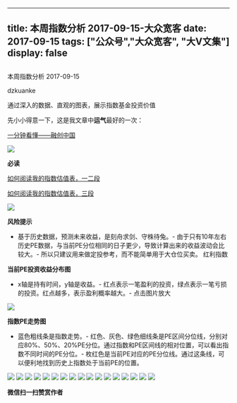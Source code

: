
---
title:   本周指数分析 2017-09-15-大众宽客
date: 2017-09-15
tags: ["公众号","大众宽客", "大V文集"]
display: false
---


## 



本周指数分析 2017-09-15




dzkuanke




通过深入的数据、直观的图表，展示指数基金投资价值


先小小得意一下，这是我文章中**运气**最好的一次：



[一分钟看懂——融创中国](http://mp.weixin.qq.com/s?__biz=MzAwMTc1MDcwNw==&amp;mid=2648272266&amp;idx=1&amp;sn=01e714b3fd60a61c27b3e11fd75999ef&amp;chksm=82f92e56b58ea740855cabe3d254ed813e7ad336f66fa8940c5d3f8a21503de2e828a7b7b961&amp;scene=21#wechat_redirect)



<img data-s="300,640" data-type="jpeg" src="https://mmbiz.qpic.cn/mmbiz_jpg/PKw3FQPmhIgHwezQrZrWXX9yxTPm4WBK9GXYqx83XhwwkaACOqch9cobP13pEtAM5FUBGfVGSM0cpZwicJTyU1g/0?wx_fmt=jpeg" class="" data-ratio="0.40703125" data-w="1280"/>



**必读**

[如何阅读我的指数估值表，一二段](http://mp.weixin.qq.com/s?__biz=MzAwMTc1MDcwNw==&amp;mid=2648272034&amp;idx=1&amp;sn=12b1858af175753f5ccebc0bc6c4cb4f&amp;chksm=82f92f7eb58ea668f844f51102599d20bb8730f438010159de83e85a4a34df3d44d568a9feb2&amp;scene=21#wechat_redirect)

[如何阅读我的指数估值表，三段](http://mp.weixin.qq.com/s?__biz=MzAwMTc1MDcwNw==&amp;mid=2648272039&amp;idx=1&amp;sn=09c59d023c3ce227046966f260777cd5&amp;chksm=82f92f7bb58ea66dab5c428c2205bd4dda180360b643b28a357ab3e73a38d19303124242ad4d&amp;scene=21#wechat_redirect)

<img data-s="300,640" data-type="png" src="https://mmbiz.qpic.cn/mmbiz_png/PKw3FQPmhIgHwezQrZrWXX9yxTPm4WBKcXcjc346Oib3gTAoViaMz2AvBGCRdhCeruMy3BYp82ZDicgdFibicK4lnfQ/0?wx_fmt=png" class="" data-ratio="0.4783427495291902" data-w="1062"/>

**风险提示**
- 基于历史数据，预测未来收益，是刻舟求剑、守株待兔。- 由于只有10年左右历史PE数据，与当前PE分位相同的日子更少，导致计算出来的收益波动会比较大。- 所以只建议用来做定投参考，而不能简单用于大仓位买卖。
红利指数

**当前PE投资收益分布图**
- x轴是持有时间，y轴是收益。- 红点表示一笔盈利的投资，绿点表示一笔亏损的投资。红点越多，表示盈利概率越大。- 点击图片放大
<img data-s="300,640" data-type="png" src="https://mmbiz.qpic.cn/mmbiz_png/PKw3FQPmhIgHwezQrZrWXX9yxTPm4WBK3NBR0N6y0ooL8ibxOusibcz5F6dG6YgDHlKFanZKwwyqjHdtZEhUibb4Q/0?wx_fmt=png" style="" class="" data-ratio="0.6431852986217458" data-w="1306"/>

**指数PE走势图**
- 蓝色粗线条是指数走势。- 红色、灰色、绿色细线条是PE区间分位线，分别对应80%、50%、20%PE分位。通过指数和PE区间线的相对位置，可以看出指数不同时间的PE分位。- 枚红色是当前PE对应的PE分位线。通过这条线，可以便利地找到历史上指数处于当前PE的位置。
<img data-s="300,640" data-type="png" src="https://mmbiz.qpic.cn/mmbiz_png/PKw3FQPmhIgHwezQrZrWXX9yxTPm4WBKutkktibianAuQYeL5nS2AkfT3Fkficdicrl33q4Et5EfBVdicOlmaLO5RGA/0?wx_fmt=png" style="" class="" data-ratio="0.528118609406953" data-w="1956"/>

<img data-s="300,640" data-type="png" src="https://mmbiz.qpic.cn/mmbiz_png/PKw3FQPmhIgHwezQrZrWXX9yxTPm4WBKhBIF7subA3OdRDE8udO8P5sic7kibk9gR3C9fTEvszyNP2cs0h0B64GQ/0?wx_fmt=png" style="" class="" data-ratio="0.6431852986217458" data-w="1306"/>

<img data-s="300,640" data-type="png" src="https://mmbiz.qpic.cn/mmbiz_png/PKw3FQPmhIgHwezQrZrWXX9yxTPm4WBKIiaP6lqazcDQS9bhjRFrkaeZJunHRUVllggoKlnmAiavycBicn2dSBpEA/0?wx_fmt=png" style="" class="" data-ratio="0.528118609406953" data-w="1956"/>

<img data-s="300,640" data-type="png" src="https://mmbiz.qpic.cn/mmbiz_png/PKw3FQPmhIgHwezQrZrWXX9yxTPm4WBKJwmGop9hVic8Xl02bJ7ofsvTLP4LQMAlfsibm6f0ibprYxWyEpFFicQq6Q/0?wx_fmt=png" style="" class="" data-ratio="0.6431852986217458" data-w="1306"/>

<img data-s="300,640" data-type="png" src="https://mmbiz.qpic.cn/mmbiz_png/PKw3FQPmhIgHwezQrZrWXX9yxTPm4WBKph12PPDb7B3xU0TSlFDk8AicSVhykFrX6Fta6v18QFGSIABD1CbSiaZw/0?wx_fmt=png" style="" class="" data-ratio="0.5240994419076611" data-w="1971"/>

<img data-s="300,640" data-type="png" src="https://mmbiz.qpic.cn/mmbiz_png/PKw3FQPmhIgHwezQrZrWXX9yxTPm4WBKfAqdibk8ZpXic4eJGFa43jIxkncaS6ZS9kjQCs1rkYZqCnfgRoDo8H8w/0?wx_fmt=png" style="" class="" data-ratio="0.6431852986217458" data-w="1306"/>

<img data-s="300,640" data-type="png" src="https://mmbiz.qpic.cn/mmbiz_png/PKw3FQPmhIgHwezQrZrWXX9yxTPm4WBKJdtu3FQqEyZYSaTkJPkovYwekrhdbnOnQGibhEfYtz7qicjY6ODFPFHw/0?wx_fmt=png" style="" class="" data-ratio="0.5246317927882174" data-w="1969"/>

<img data-s="300,640" data-type="png" src="https://mmbiz.qpic.cn/mmbiz_png/PKw3FQPmhIgHwezQrZrWXX9yxTPm4WBK4fk8iaMG9AKAQnsEArMkhQIfJ15cDyvCo3uwRJk3dBBLuxmU4ETeuXQ/0?wx_fmt=png" style="" class="" data-ratio="0.6431852986217458" data-w="1306"/>

<img data-s="300,640" data-type="png" src="https://mmbiz.qpic.cn/mmbiz_png/PKw3FQPmhIgHwezQrZrWXX9yxTPm4WBKflicxATLvLibdXHDGN7KVqKnNLK3B7nyiaibBQicdrhGdcpNoI7a7vVsjsA/0?wx_fmt=png" style="" class="" data-ratio="0.528118609406953" data-w="1956"/>

<img data-s="300,640" data-type="png" src="https://mmbiz.qpic.cn/mmbiz_png/PKw3FQPmhIgHwezQrZrWXX9yxTPm4WBKmhtyBxaqoERTLCCChURVTDyb4KxnaAvVMeezZnkqxLUcInSDuS1f7g/0?wx_fmt=png" style="" class="" data-ratio="0.6431852986217458" data-w="1306"/>

<img data-s="300,640" data-type="png" src="https://mmbiz.qpic.cn/mmbiz_png/PKw3FQPmhIgHwezQrZrWXX9yxTPm4WBKAWwrwcZXeV3RhDvQGKZYTXVHemQdh4QF1c30kSYHe0tJ4haaKsrtibg/0?wx_fmt=png" style="" class="" data-ratio="0.5246317927882174" data-w="1969"/>

<img data-s="300,640" data-type="png" src="https://mmbiz.qpic.cn/mmbiz_png/PKw3FQPmhIgHwezQrZrWXX9yxTPm4WBK5RGuESFV5m0zqgXdpFf8t4y35sRyae9lkCEKBMkicnYRov7qgjZibgsQ/0?wx_fmt=png" style="" class="" data-ratio="0.6431852986217458" data-w="1306"/>

<img data-s="300,640" data-type="png" src="https://mmbiz.qpic.cn/mmbiz_png/PKw3FQPmhIgHwezQrZrWXX9yxTPm4WBK8v6SbQpLkCXIwHFy6Rhb1CMUvfKkQ53nZcDYE5IamSEjqicibBfUxwDw/0?wx_fmt=png" style="" class="" data-ratio="0.528118609406953" data-w="1956"/>

<img data-s="300,640" data-type="png" src="https://mmbiz.qpic.cn/mmbiz_png/PKw3FQPmhIgHwezQrZrWXX9yxTPm4WBKpEuwrBWH1zB0jvfa1bJOWwGLPqXt11iaWok83Q3jVUFSJ6iaRdmOgOLw/0?wx_fmt=png" style="" class="" data-ratio="0.6431852986217458" data-w="1306"/>

<img data-s="300,640" data-type="png" src="https://mmbiz.qpic.cn/mmbiz_png/PKw3FQPmhIgHwezQrZrWXX9yxTPm4WBK3dq6dtwjvw2s08NcNY40R4j4tLn3c0EElYFktwo4YMy7qSDlNiaSNeA/0?wx_fmt=png" style="" class="" data-ratio="0.528118609406953" data-w="1956"/>

<img data-s="300,640" data-type="png" src="https://mmbiz.qpic.cn/mmbiz_png/PKw3FQPmhIgHwezQrZrWXX9yxTPm4WBKoLMMc3ZJPv9jicxP3G9L1cklu9SM3Lg39dqDu7f5mM71xgG7SjDslzQ/0?wx_fmt=png" style="" class="" data-ratio="0.6431852986217458" data-w="1306"/>

<img data-s="300,640" data-type="png" src="https://mmbiz.qpic.cn/mmbiz_png/PKw3FQPmhIgHwezQrZrWXX9yxTPm4WBKn8BgnHBUlMFcN8k33DwGF7ZUHAztO1xqcdj6ncxOmtI4cGiawgic0K3w/0?wx_fmt=png" style="" class="" data-ratio="0.5246317927882174" data-w="1969"/>




**微信扫一扫赞赏作者**















